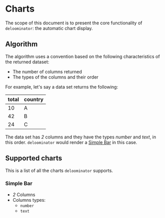 # Charts

The scope of this document is to present the core functionality of
`deloominator`: the automatic chart display.

## Algorithm

The algorithm uses a convention based on the following characteristics of the
returned dataset:

- The number of columns returned
- The types of the columns and their order

For example, let's say a data set returns the following:

| total | country |
|-------|---------|
| 10    | A       |
| 42    | B       |
| 24    | C       |

The data set has _2_ columns and they have the types _number_ and _text_, in
this order. `deloominator` would render a [Simple Bar](#simple-bar) in this case.

## Supported charts

This is a list of all the charts `deloominator` supports.

### Simple Bar

- *2* Columns
- Columns types:
  - `number`
  - `text`
